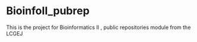 # BioinfoII_pubrep
This is the project for Bioinformatics II , public repositories module from the LCGEJ
